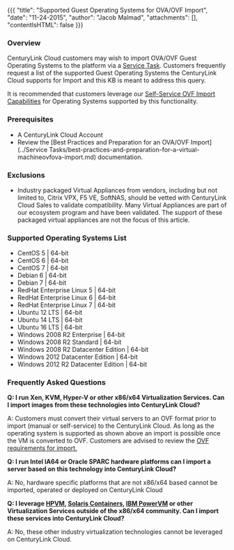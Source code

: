 {{{
  "title": "Supported Guest Operating Systems for OVA/OVF Import",
  "date": "11-24-2015",
  "author": "Jacob Malmad",
  "attachments": [],
  "contentIsHTML": false
}}}

### Overview
CenturyLink Cloud customers may wish to import OVA/OVF Guest Operating Systems to the platform via a [Service Task](//www.ctl.io/products/support/service-tasks). Customers frequently request a list of the supported Guest Operating Systems the CenturyLink Cloud supports for Import and this KB is meant to address this query.

It is recommended that customers leverage our [Self-Service OVF Import Capabilities](../Servers/self-service-vm-import-ovf-requirements.md) for Operating Systems supported by this functionality.

### Prerequisites
* A CenturyLink Cloud Account
* Review the [Best Practices and Preparation for an OVA/OVF Import](../Service Tasks/best-practices-and-preparation-for-a-virtual-machineovfova-import.md) documentation.

### Exclusions
* Industry packaged Virtual Appliances from vendors, including but not limited to, Citrix VPX, F5 VE, SoftNAS, should be vetted with CenturyLink Cloud Sales to validate compatibility. Many Virtual Appliances are part of our ecosystem program and have been validated.  The support of these packaged virtual appliances are not the focus of this article.

### Supported Operating Systems List
* CentOS 5 | 64-bit
* CentOS 6 | 64-bit
* CentOS 7 | 64-bit
* Debian 6 | 64-bit
* Debian 7 | 64-bit
* RedHat Enterprise Linux 5 | 64-bit
* RedHat Enterprise Linux 6 | 64-bit
* RedHat Enterprise Linux 7 | 64-bit
* Ubuntu 12 LTS | 64-bit
* Ubuntu 14 LTS | 64-bit
* Ubuntu 16 LTS | 64-bit
* Windows 2008 R2 Enterprise | 64-bit
* Windows 2008 R2 Standard | 64-bit
* Windows 2008 R2 Datacenter Edition | 64-bit
* Windows 2012 Datacenter Edition | 64-bit
* Windows 2012 R2 Datacenter Edition | 64-bit

### Frequently Asked Questions

**Q: I run Xen, KVM, Hyper-V or other x86/x64 Virtualization Services.  Can I import images from these technologies into CenturyLink Cloud?**

A: Customers must convert their virtual servers to an OVF format prior to import (manual or self-service) to the CenturyLink Cloud.  As long as the operating system is supported as shown above an import is possible once the VM is converted to OVF.  Customers are advised to review the [OVF requirements for import.](../Servers/self-service-vm-import-ovf-requirements.md)

**Q: I run Intel IA64 or Oracle SPARC hardware platforms can I import a server based on this technology into CenturyLink Cloud?**

A: No, hardware specific platforms that are not x86/x64 based cannot be imported, operated or deployed on CenturyLink Cloud

**Q: I leverage [HPVM](//en.wikipedia.org/wiki/HP_Integrity_Virtual_Machines), [Solaris Containers](//en.wikipedia.org/wiki/Solaris_Containers), [IBM PowerVM](//en.wikipedia.org/wiki/PowerVM) or other Virtualization Services outside of the x86/x64 community.  Can I import these services into CenturyLink Cloud?**

A: No, these other industry virtualization technologies cannot be leveraged on CenturyLink Cloud.
